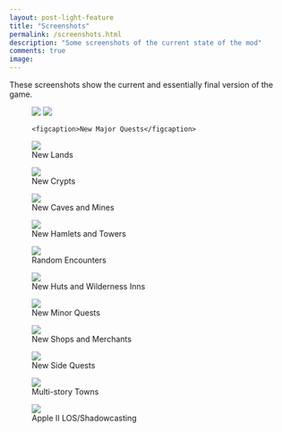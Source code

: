 ```yaml
---
layout: post-light-feature
title: "Screenshots"
permalink: /screenshots.html
description: "Some screenshots of the current state of the mod"
comments: true
image:
---
```


These screenshots show the current and essentially final version of the game. 

<figure class="frame" data-tilt data-tilt-scale="1.1" style="transform-style: preserve-3d">
	<img class="ScrollRev top" src="{{ site.url }}/images/major_quests_bot.png" />
	<img class="ScrollRev bottom" style="transform: translateZ(30px)" src="{{ site.url }}/images/screenshot_frame.png" />

	<figcaption>New Major Quests</figcaption>
</figure>
<figure>
	<img class="ScrollRev" data-tilt src="{{ site.url }}/images/new_land.png" />
	<figcaption>New Lands</figcaption>
</figure>
<figure>
	<img class="ScrollRev" data-tilt src="{{ site.url }}/images/crypt_apple.png" />
	<figcaption>New Crypts</figcaption>
</figure>
<figure>
	<img class="ScrollRev" data-tilt src="{{ site.url }}/images/new_caves.png" />
	<figcaption>New Caves and Mines</figcaption>
</figure>
<figure>
	<img class="ScrollRev" data-tilt src="{{ site.url }}/images/river_village_apple.png" />
	<figcaption>New Hamlets and Towers</figcaption>
</figure>
<figure>
	<img class="ScrollRev" data-tilt src="{{ site.url }}/images/random_enc.gif" />
	<figcaption>Random Encounters</figcaption>
</figure>
<figure>
	<img class="ScrollRev" data-tilt src="{{ site.url }}/images/inn.gif" />
	<figcaption>New Huts and Wilderness Inns</figcaption>
</figure>
<figure>
	<img class="ScrollRev" data-tilt src="{{ site.url }}/images/minor_quests.png" />
	<figcaption>New Minor Quests</figcaption>
</figure>
<figure>
	<img class="ScrollRev" data-tilt src="{{ site.url }}/images/ship_shop.png" />
	<figcaption>New Shops and Merchants</figcaption>
</figure>
<figure>
	<img class="ScrollRev" data-tilt src="{{ site.url }}/images/side_quests.png" />
	<figcaption>New Side Quests</figcaption>
</figure>
<figure>
	<img class="ScrollRev" data-tilt src="{{ site.url }}/images/castle_roof_apple.png" />
	<figcaption>Multi-story Towns</figcaption>
</figure>
<figure>
	<img class="ScrollRev" data-tilt src="{{ site.url }}/images/apple2mode5.gif" />
	<figcaption>Apple II LOS/Shadowcasting</figcaption>
</figure>


<!--<figure class="card">
	<img src="{{ site.url }}/images/title.jpg" alt="Card Back">
    	<img class="img-top" data-tilt src="{{ site.url }}/images/title_apple.png" alt="Card Front">
	<figcaption>New fancy title screen, and title</figcaption>
</figure>
<figure class="card">
	<img src="{{ site.url }}/images/random_enc.gif">
	<img class="img-top" data-tilt src="{{ site.url }}/images/random_enc.gif">
	<figcaption>Random Encounters</figcaption>
</figure>
<figure class="card">
	<img src="{{ site.url }}/images/dungeon_1.jpg">
	<img class="img-top" data-tilt src="{{ site.url }}/images/dungeon_1_apple.png">
	<figcaption>Um...whoa...too difficult?</figcaption>
</figure>
<figure class="card">
	<img src="{{ site.url }}/images/empath_view.png" />
	<img class="img-top" data-tilt src="{{ site.url }}/images/empath_view_apple.png" />
	<figcaption>Okay, that definitely looks like a secret passage.</figcaption>
</figure>
<figure class="card">
	<img src="{{ site.url }}/images/castle_roof.png" />
	<img class="img-top" data-tilt src="{{ site.url }}/images/castle_roof_apple.png" />
	<figcaption>Here are, up on a roof, talking with...guard.</figcaption>
</figure>
<figure class="card">
	<img src="{{ site.url }}/images/dragon.gif" />
	<img class="img-top" data-tilt src="{{ site.url }}/images/dragon_apple.gif" />
	<figcaption>Houston, we have dragons, I repeat, we have dragons.</figcaption>
</figure>
<figure class="card">
	<img src="{{ site.url }}/images/river_village.png" />
	<img class="img-top" data-tilt src="{{ site.url }}/images/river_village_apple.png" />
	<figcaption>A village situated beside a river along the western coast of Britannia</figcaption>
</figure>
<figure class="card">
	<img src="{{ site.url }}/images/valley_village.png" />
	<img class="img-top" data-tilt src="{{ site.url }}/images/valley_village_apple.png" />
	<figcaption>A village in a valley of the Serpent's Spine mountains</figcaption>
</figure>
<figure class="card">
 	<img src="{{ site.url }}/images/jhelom.png" />
	<img class="img-top" data-tilt src="{{ site.url }}/images/jhelom_apple.png" />
	<figcaption>A view from the second floor in Jhelom</figcaption>
</figure>
<figure class="card">
 	<img src="{{ site.url }}/images/crypt.jpg" />
	<img class="img-top" data-tilt src="{{ site.url }}/images/crypt_apple.png" />
	<figcaption>Entering a crypt</figcaption>
</figure>-->
